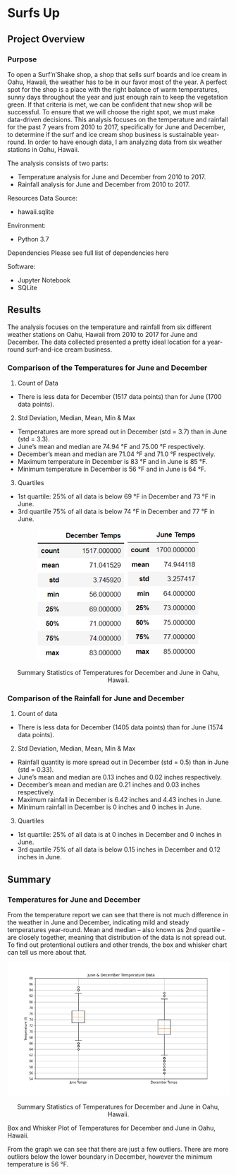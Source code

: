 # Surfs Up

## Project Overview

### Purpose
To open a Surf’n’Shake shop, a shop that sells surf boards and ice cream in Oahu, Hawaii, the weather has to be in our favor most of the year. A perfect spot for the shop is a place with the right balance of warm temperatures, sunny days throughout the year and just enough rain to keep the vegetation green. If that criteria is met, we can be confident that new shop will be successful. To ensure that we will choose the right spot, we must make data-driven decisions. This analysis focuses on the temperature and rainfall for the past 7 years from 2010 to 2017, specifically for June and December, to determine if the surf and ice cream shop business is sustainable year-round. In order to have enough data, I am analyzing data from six weather stations in Oahu, Hawaii. 

The analysis consists of two parts:
- Temperature analysis for June and December from 2010 to 2017.
- Rainfall analysis for June and December from 2010 to 2017.

Resources
Data Source:
- hawaii.sqlite

Environment:
- Python 3.7

Dependencies
Please see full list of dependencies here

Software:
- Jupyter Notebook
- SQLite

## Results
The analysis focuses on the temperature and rainfall from six different weather stations on Oahu, Hawaii from 2010 to 2017 for June and December. The data collected presented a pretty ideal location for a year-round surf-and-ice cream business.

### Comparison of the Temperatures for June and December
1. Count of Data
 - There is less data for December (1517 data points) than for June (1700 data points).

2. Std Deviation, Median, Mean, Min & Max
- Temperatures are more spread out in December (std = 3.7) than in June (std = 3.3).
- June’s mean and median are 74.94 °F and 75.00 °F respectively.
- December’s mean and median are 71.04 °F and 71.0 °F respectively.
- Maximum temperature in December is 83 °F and in June is 85 °F.
- Minimum temperature in December is 56 °F and in June is 64 °F.

3. Quartiles
- 1st quartile: 25% of all data is below 69 °F in December and 73 °F in June.
- 3rd quartile 75% of all data is below 74 °F in December and 77 °F in June.


<p align="center">
<img src="Graphics/DecTemps.PNG" width="200px" height="300px"> <img src="Graphics/JuneTemps.PNG" width="`900px" height="300px">
</p>
<p align="center">
Summary Statistics of Temperatures for December and June in Oahu, Hawaii. 
</p>

### Comparison of the Rainfall for June and December
1. Count of data
- There is less data for December (1405 data points) than for June (1574 data points).

2. Std Deviation, Median, Mean, Min & Max
- Rainfall quantity is more spread out in December (std = 0.5) than in June (std = 0.33).
- June’s mean and median are 0.13 inches and 0.02 inches respectively.
- December’s mean and median are 0.21 inches and 0.03 inches respectively.
- Maximum rainfall in December is 6.42 inches and 4.43 inches in June.
- Minimum rainfall in December is 0 inches and 0 inches in June.

3. Quartiles
- 1st quartile: 25% of all data is at 0 inches in December and 0 inches in June.
- 3rd quartile 75% of all data is below 0.15 inches in December and 0.12 inches in June.

## Summary
### Temperatures for June and December
From the temperature report we can see that there is not much difference in the weather in June and December, indicating mild and steady temperatures year-round. Mean and median – also known as 2nd quartile - are closely together, meaning that distribution of the data is not spread out. To find out protentional outliers and other trends, the box and whisker chart can tell us more about that.

<p align="center">
<img src="Graphics/JuneDecTempsBoxPlot.png">
</p>
<p align="center">
Summary Statistics of Temperatures for December and June in Oahu, Hawaii. 
</p>

Box and Whisker Plot of Temperatures for December and June in Oahu, Hawaii.

From the graph we can see that there are just a few outliers. There are more outliers below the lower boundary in December, however the minimum temperature is 56 °F.
